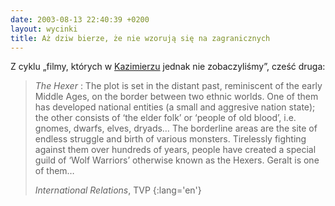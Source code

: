 ```yaml
---
date: 2003-08-13 22:40:39 +0200
layout: wycinki
title: Aż dziw bierze, że nie wzorują się na zagranicznych
---
```


Z cyklu „filmy, których w [Kazimierzu](http://latofilmow.pl/ '9. Lato Filmów') jednak nie zobaczyliśmy”, cześć druga:

> <cite>The Hexer</cite>
> : The plot is set in the distant past, reminiscent of the early Middle Ages, on the border between two ethnic worlds. One of them has developed national entities (a small and aggresive nation state); the other consists of ‘the elder folk’ or ‘people of old blood’, i.e. gnomes, dwarfs, elves, dryads… The borderline areas are the site of endless struggle and birth of various monsters. Tirelessly fighting against them over hundreds of years, people have created a special guild of ‘Wolf Warriors’ otherwise known as the Hexers. Geralt is one of them…
>
> <cite>International Relations</cite>, TVP
{:lang='en'}
